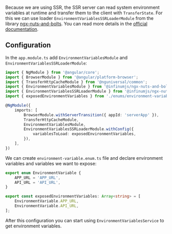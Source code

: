 Because we are using SSR, the SSR server can read system environment variables at runtime and transfer them to the client with `TransferState`. For this we can use loader `EnvironmentVariablesSSRLoaderModule` from the library [ngx-nuts-and-bolts](https://github.com/infinum/ngx-nuts-and-bolts).
You can read more details in the [official documentation](https://infinum.github.io/ngx-nuts-and-bolts/docs/services/environment-variables).

## Configuration
In the `app.module.ts` add `EnvironmentVariablesModule` and `EnvironmentVariablesSSRLoaderModule`:

```typescript
import { NgModule } from '@angular/core';
import { BrowserModule } from '@angular/platform-browser';
import { TransferHttpCacheModule } from '@nguniversal/common';
import { EnvironmentVariablesModule } from '@infinumjs/ngx-nuts-and-bolts';
import { EnvironmentVariablesSSRLoaderModule } from '@infinumjs/ngx-nuts-and-bolts-ssr';
import { exposedEnvironmentVariables } from './enums/environment-variable.enum';

@NgModule({
    imports: [
        BrowserModule.withServerTransition({ appId: 'serverApp' }),
        TransferHttpCacheModule,
        EnvironmentVariablesModule,
        EnvironmentVariablesSSRLoaderModule.withConfig({
            variablesToLoad: exposedEnvironmentVariables,
        }),
    ],
})
```

We can create `environment-variable.enum.ts` file and declare environment variables and variables we want to expose:

```typescript
export enum EnvironmentVariable {
	APP_URL = 'APP_URL',
	API_URL = 'API_URL',
}

export const exposedEnvironmentVariables: Array<string> = [
    EnvironmentVariable.APP_URL,
    EnvironmentVariable.API_URL,
];
```

After this configuration you can start using `EnvironmentVariablesService` to get environment variables.
